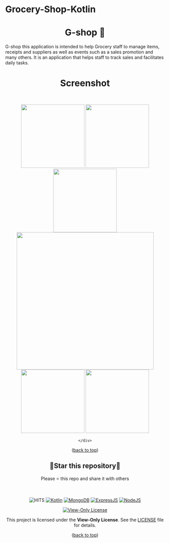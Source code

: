 # Grocery-Shop-Kotlin

<div id="top"></div>
<h1 align="center"> G-shop 📱 </h1>
G-shop this application is intended to help Grocery staff to manage items, receipts and suppliers as well as events such as a sales promotion and many others. It is an application that helps staff to track sales and facilitates daily tasks.
<br/>
<h1 align="center"> Screenshot </h1>
<br/>


<p align=center>
    <div align="center">
              <img  width = "200px" src ="https://github.com/dhiaeddine-bouslimi-esprit-tn/Grocery-Shop-Kotlin/assets/64777337/fc2048ca-0e61-4304-80ae-                         0e4f6f7e83f7"/>
      <img src="https://github.com/dhiaeddine-bouslimi-esprit-tn/Grocery-Shop-Kotlin/assets/64777337/e53b5fd1-018b-4b57-8438-36644c1dcc69" width = "200px" />
      <img  width = "200px" src="https://github.com/dhiaeddine-bouslimi-esprit-tn/Grocery-Shop-Kotlin/assets/64777337/9c8d62f5-47ee-4db5-8b3c-34160a5c068c" />
      <img  height="433px" src="https://github.com/dhiaeddine-bouslimi-esprit-tn/Grocery-Shop-Kotlin/assets/64777337/ae1d9812-f8e0-49d7-8f09-d1957ce3380c"/>
      <br>
     <img  width = "200px" src ="https://github.com/dhiaeddine-bouslimi-esprit-tn/Grocery-Shop-Kotlin/assets/64777337/591a06c6-1a19-433e-820a-152b1316c65f"/>
      <img  width = "200px" src="https://github.com/dhiaeddine-bouslimi-esprit-tn/Grocery-Shop-Kotlin/assets/64777337/f662ca13-8b78-4d9e-bfbf-c01078766362" />
      

    </div>

</p>

<p align="center">(<a href="#top">back to top</a>)</p>

<div align=center>

<h2>🌟Star this repository🌟</h2>

Please ⭐️ this repo and share it with others

</div>

<br>

<div align=center>

![HITS](https://hits.seeyoufarm.com/api/count/incr/badge.svg?url=https://github.com/yassindaboussi/Discovery-Android&count_bg=#79C83D&title_bg=#555555&icon=&icon_color=#E7E7E7&title=PAGE+VIEWS&edge_flat=false)
[![Kotlin](https://img.shields.io/badge/Kotlin-blueviolet.svg)](https://kotlinlang.org)
[![MongoDB](https://img.shields.io/badge/MongoDB-brightgreen.svg)](https://mongodb.com)
[![ExpressJS](https://img.shields.io/badge/ExpressJs-orange.svg)](https://expressjs.com)
[![NodeJS](https://img.shields.io/badge/ExpressJs-brightgreen.svg)](https://nodejs.org)
    

  
    
[![View-Only License](https://img.shields.io/badge/License-View--Only-red.svg?style=flat-square)](LICENSE.md)

This project is licensed under the **View-Only License**. See the [LICENSE](LICENSE) file for details.


</p>

</div>

<p align="center">(<a href="#top">back to top</a>)</p>
